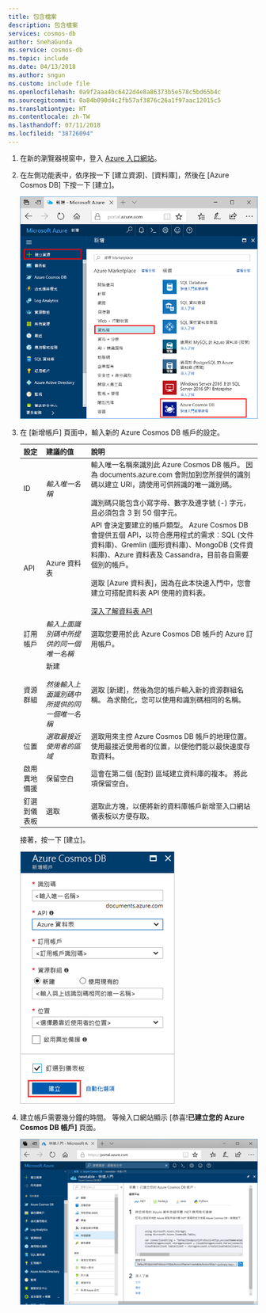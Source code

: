 ```yaml
---
title: 包含檔案
description: 包含檔案
services: cosmos-db
author: SnehaGunda
ms.service: cosmos-db
ms.topic: include
ms.date: 04/13/2018
ms.author: sngun
ms.custom: include file
ms.openlocfilehash: 0a9f2aaa4bc6422d4e8a86373b5e578c5bd65b4c
ms.sourcegitcommit: 0a84b090d4c2fb57af3876c26a1f97aac12015c5
ms.translationtype: HT
ms.contentlocale: zh-TW
ms.lasthandoff: 07/11/2018
ms.locfileid: "38726094"
---
```

1. 在新的瀏覽器視窗中，登入 [Azure 入口網站](https://portal.azure.com/)。
2. 在左側功能表中，依序按一下 [建立資源]、[資料庫]，然後在 [Azure Cosmos DB] 下按一下 [建立]。 
   
   ![Azure 入口網站的螢幕擷取畫面，其中反白顯示 [其他服務] 和 Azure Cosmos DB](./media/cosmos-db-create-dbaccount-table/create-nosql-db-databases-json-tutorial-1.png)

3. 在 [新增帳戶] 頁面中，輸入新的 Azure Cosmos DB 帳戶的設定。 
 
    設定|建議的值|說明
    ---|---|---
    ID|*輸入唯一名稱*|輸入唯一名稱來識別此 Azure Cosmos DB 帳戶。 因為 documents.azure.com 會附加到您所提供的識別碼以建立 URI，請使用可供辨識的唯一識別碼。<br><br>識別碼只能包含小寫字母、數字及連字號 (-) 字元，且必須包含 3 到 50 個字元。
    API|Azure 資料表|API 會決定要建立的帳戶類型。 Azure Cosmos DB 會提供五個 API，以符合應用程式的需求︰SQL (文件資料庫)、Gremlin (圖形資料庫)、MongoDB (文件資料庫)、Azure 資料表及 Cassandra，目前各自需要個別的帳戶。<br><br>選取 [Azure 資料表]，因為在此本快速入門中，您會建立可搭配資料表 API 使用的資料表。<br><br>[深入了解資料表 API](../articles/cosmos-db/table-introduction.md) |
    訂用帳戶|*輸入上面識別碼中所提供的同一個唯一名稱*|選取您要用於此 Azure Cosmos DB 帳戶的 Azure 訂用帳戶。 
    資源群組|新建<br><br>*然後輸入上面識別碼中所提供的同一個唯一名稱*|選取 [新建]，然後為您的帳戶輸入新的資源群組名稱。 為求簡化，您可以使用和識別碼相同的名稱。
    位置|*選取最接近使用者的區域*|選取用來主控 Azure Cosmos DB 帳戶的地理位置。 使用最接近使用者的位置，以便他們能以最快速度存取資料。
    啟用異地備援| 保留空白 | 這會在第二個 (配對) 區域建立資料庫的複本。 將此項保留空白。  
    釘選到儀表板 | 選取 | 選取此方塊，以便將新的資料庫帳戶新增至入口網站儀表板以方便存取。

    接著，按一下 [建立]。

    ![Azure Cosmos DB 的新帳戶頁面](./media/cosmos-db-create-dbaccount-table/azure-cosmos-db-create-new-account.png)

4. 建立帳戶需要幾分鐘的時間。 等候入口網站顯示 [恭喜!**已建立您的 Azure Cosmos DB 帳戶]** 頁面。

    ![Azure 入口網站的 [通知] 窗格](./media/cosmos-db-create-dbaccount-table/azure-cosmos-db-account-created.png)
